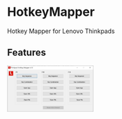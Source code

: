 # HotkeyMapper
Hotkey Mapper for Lenovo Thinkpads

## Features
<img src="https://github.com/csavalas/HotkeyMapper/blob/main/screens/main.jpg?raw=true" alt="drawing" width="200"/>
